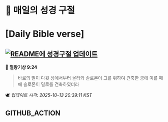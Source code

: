# 🙏 매일의 성경 구절
# [Daily Bible verse]
## [![README에 성경구절 업데이트](https://github.com/DONGSUKA/first_test/actions/workflows/update-readme-bible.yml/badge.svg)](https://github.com/DONGSUKA/first_test/actions/workflows/update-readme-bible.yml)
<!-- START_BIBLE_VERSE -->
📖 **열왕기상 9:24**
> 바로의 딸이 다윗 성에서부터 올라와 솔로몬이 그를 위하여 건축한 궁에 이를 때에 솔로몬이 밀로를 건축하였더라

🕊️ _업데이트 시각: 2025-10-13 20:39:11 KST_
  <!-- END_BIBLE_VERSE -->
## GITHUB_ACTION
